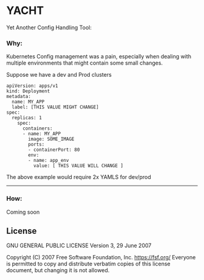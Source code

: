 # YACHT
Yet Another Config Handling Tool:

### Why:
Kubernetes Config management was a pain, especially when dealing with multiple environments
that might contain some small changes.

Suppose we have a dev and Prod clusters

    apiVersion: apps/v1
    kind: Deployment
    metadata:
      name: MY_APP
      label: [THIS VALUE MIGHT CHANGE]
    spec:
      replicas: 1
        spec:
          containers:
          - name: MY_APP
            image: SOME_IMAGE
            ports:
            - containerPort: 80
            env:
            - name: app_env
              value: [ THIS VALUE WILL CHANGE ]

The above example would require 2x YAMLS for dev/prod

---


### How:
Coming soon

## License
GNU GENERAL PUBLIC LICENSE
                       Version 3, 29 June 2007

 Copyright (C) 2007 Free Software Foundation, Inc. <https://fsf.org/>
 Everyone is permitted to copy and distribute verbatim copies
 of this license document, but changing it is not allowed.